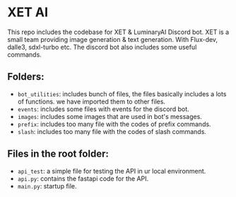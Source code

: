 # XET AI
This repo includes the codebase for XET & LuminaryAI Discord bot. XET is a small team providing image generation & text generation. With Flux-dev, dalle3, sdxl-turbo etc. The discord bot also includes some useful commands.

## Folders:
* `bot_utilities`: includes bunch of files, the files basically includes a lots of functions. we have imported them to other files.
* `events`: includes some files with events for the discord bot.
* `images`: includes some images that are used in bot's messages.
* `prefix`: includes too many file with the codes of prefix commands.
* `slash`: includes too many file with the codes of slash commands.

## Files in the root folder:
* `api_test`: a simple file for testing the API in ur local environment.
* `api.py`: contains the fastapi code for the API.
* `main.py`: startup file.